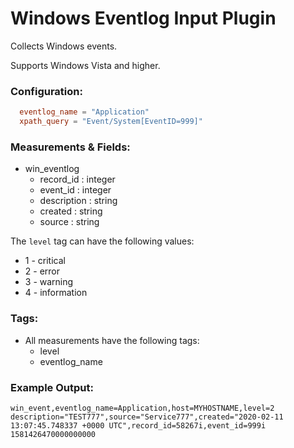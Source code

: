 # Windows Eventlog Input Plugin

Collects Windows events.

Supports Windows Vista and higher.

### Configuration:

```toml
  eventlog_name = "Application"
  xpath_query = "Event/System[EventID=999]"
```

### Measurements & Fields:

- win_eventlog
    - record_id : integer
    - event_id : integer
    - description : string
    - created : string
    - source : string

The `level` tag can have the following values:
- 1 - critical
- 2 - error
- 3 - warning
- 4 - information

### Tags:

- All measurements have the following tags:
    - level
    - eventlog_name
    
### Example Output:
```
win_event,eventlog_name=Application,host=MYHOSTNAME,level=2 description="TEST777",source="Service777",created="2020-02-11 13:07:45.748337 +0000 UTC",record_id=58267i,event_id=999i 1581426470000000000
```